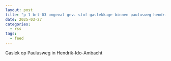 ```yaml
---
layout: post
title: "p 1 brt-03 ongeval gev. stof gaslekkage binnen paulusweg hendrik-ido-ambacht 189492 186431"
date: 2025-03-27
categories: 
  - rss
tags: 
  - feed
---
```


Gaslek op Paulusweg in Hendrik-Ido-Ambacht
